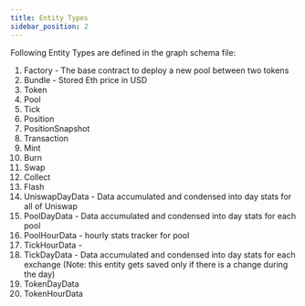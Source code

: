 ```yaml
---
title: Entity Types
sidebar_position: 2
---
```


Following Entity Types are defined in the graph schema file:

1. Factory - The base contract to deploy a new pool between two tokens
2. Bundle - Stored Eth price in USD
3. Token
4. Pool
5. Tick
6. Position
7. PositionSnapshot
8. Transaction
9. Mint
10. Burn
11. Swap
12. Collect
13. Flash
14. UniswapDayData - Data accumulated and condensed into day stats for all of Uniswap
15. PoolDayData - Data accumulated and condensed into day stats for each pool
16. PoolHourData - hourly stats tracker for pool
17. TickHourData - 
18. TickDayData - Data accumulated and condensed into day stats for each exchange (Note: this entity gets saved only if there is a change during the day)
19. TokenDayData
20. TokenHourData